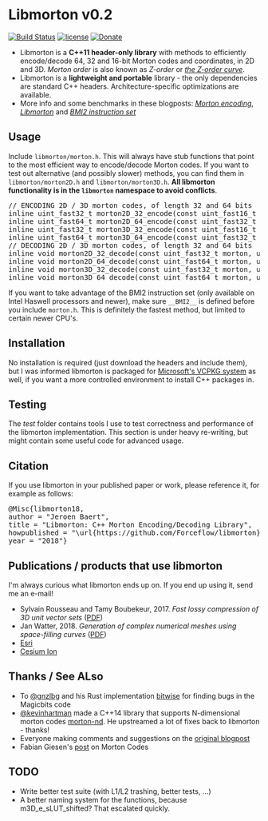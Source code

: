 # Libmorton v0.2
[![Build Status](https://travis-ci.org/Forceflow/libmorton.svg?branch=master)](https://travis-ci.org/Forceflow/libmorton) [![license](https://img.shields.io/github/license/mashape/apistatus.svg)](https://opensource.org/licenses/MIT) [![Donate](https://img.shields.io/badge/Donate-PayPal-green.svg)](https://www.paypal.com/cgi-bin/webscr?cmd=_donations&business=4JAUNWWYUVRN4&currency_code=EUR&source=url)

 * Libmorton is a **C++11 header-only library** with methods to efficiently encode/decode 64, 32 and 16-bit Morton codes and coordinates, in 2D and 3D. *Morton order* is also known as *Z-order* or *[the Z-order curve](https://en.wikipedia.org/wiki/Z-order_curve)*.
 * Libmorton is a **lightweight and portable** library - the only dependencies are standard C++ headers. Architecture-specific optimizations are available.
 * More info and some benchmarks in these blogposts: [*Morton encoding*](http://www.forceflow.be/2013/10/07/morton-encodingdecoding-through-bit-interleaving-implementations/), [*Libmorton*](http://www.forceflow.be/2016/01/18/libmorton-a-library-for-morton-order-encoding-decoding/) and [*BMI2 instruction set*](http://www.forceflow.be/2016/11/25/using-the-bmi2-instruction-set-to-encode-decode-morton-codes/)

## Usage
Include `libmorton/morton.h`. This will always have stub functions that point to the most efficient way to encode/decode Morton codes. If you want to test out alternative (and possibly slower) methods, you can find them in `libmorton/morton2D.h` and `libmorton/morton3D.h`. **All libmorton functionality is in the `libmorton` namespace to avoid conflicts**.

<pre>
// ENCODING 2D / 3D morton codes, of length 32 and 64 bits
inline uint_fast32_t morton2D_32_encode(const uint_fast16_t x, const uint_fast16_t y);
inline uint_fast64_t morton2D_64_encode(const uint_fast32_t x, const uint_fast32_t y);
inline uint_fast32_t morton3D_32_encode(const uint_fast16_t x, const uint_fast16_t y, const uint_fast16_t z);
inline uint_fast64_t morton3D_64_encode(const uint_fast32_t x, const uint_fast32_t y, const uint_fast32_t z);
// DECODING 2D / 3D morton codes, of length 32 and 64 bits
inline void morton2D_32_decode(const uint_fast32_t morton, uint_fast16_t& x, uint_fast16_t& y);
inline void morton2D_64_decode(const uint_fast64_t morton, uint_fast32_t& x, uint_fast32_t& y);
inline void morton3D_32_decode(const uint_fast32_t morton, uint_fast16_t& x, uint_fast16_t& y, uint_fast16_t& z);
inline void morton3D_64_decode(const uint_fast64_t morton, uint_fast32_t& x, uint_fast32_t& y, uint_fast32_t& z);
</pre>

If you want to take advantage of the BMI2 instruction set (only available on Intel Haswell processors and newer), make sure `__BMI2__` is defined before you include `morton.h`. This is definitely the fastest method, but limited to certain newer CPU's.

## Installation
No installation is required (just download the headers and include them), but I was informed libmorton is packaged for [Microsoft's VCPKG system](https://github.com/Microsoft/vcpkg) as well, if you want a more controlled environment to install C++ packages in.

## Testing
The *test* folder contains tools I use to test correctness and performance of the libmorton implementation. This section is under heavy re-writing, but might contain some useful code for advanced usage.

## Citation
If you use libmorton in your published paper or work, please reference it, for example as follows:
<pre>
@Misc{libmorton18,
author = "Jeroen Baert",
title = "Libmorton: C++ Morton Encoding/Decoding Library",
howpublished = "\url{https://github.com/Forceflow/libmorton}",
year = "2018"}
</pre>
 
 ## Publications / products that use libmorton
 I'm always curious what libmorton ends up on. If you end up using it, send me an e-mail!
  * Sylvain Rousseau and Tamy Boubekeur, 2017. _Fast lossy compression of 3D unit vector sets_ ([PDF](https://perso.telecom-paristech.fr/boubek/papers/UVC/UVC.pdf))
  * Jan Watter, 2018. _Generation of complex numerical meshes using space-filling curves_ ([PDF](http://www.cie.bgu.tum.de/publications/bachelorthesis/2018_Watter.pdf))
  * [Esri](https://www.esri.com/en-us/home)
  * [Cesium Ion](https://cesium.com/ion/opensource)
  
  ## Thanks / See ALso
 * To [@gnzlbg](https://github.com/gnzlbg) and his Rust implementation [bitwise](https://github.com/gnzlbg) for finding bugs in the Magicbits code 
 * [@kevinhartman](https://github.com/kevinhartman) made a C++14 library that supports N-dimensional morton codes [morton-nd](https://github.com/kevinhartman/morton-nd). He upstreamed a lot of fixes back to libmorton - thanks!
 * Everyone making comments and suggestions on the [original blogpost](http://www.forceflow.be/2013/10/07/morton-encodingdecoding-through-bit-interleaving-implementations/)
 * Fabian Giesen's [post](https://fgiesen.wordpress.com/2009/12/13/decoding-morton-codes/) on Morton Codes

## TODO
 * Write better test suite (with L1/L2 trashing, better tests, ...)
 * A better naming system for the functions, because m3D_e_sLUT_shifted? That escalated quickly.

